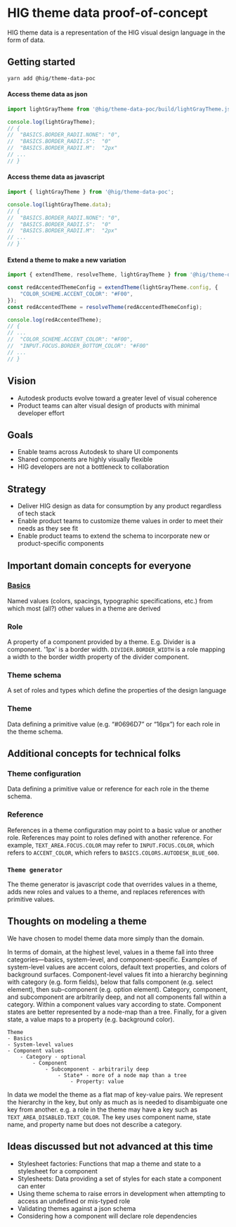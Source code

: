 # HIG theme data proof-of-concept

HIG theme data is a representation of the HIG visual design language in the form of data.


## Getting started
```bash
yarn add @hig/theme-data-poc
```

#### Access theme data as json
```js
import lightGrayTheme from '@hig/theme-data-poc/build/lightGrayTheme.json';

console.log(lightGrayTheme);
// {
//  "BASICS.BORDER_RADII.NONE": "0",
//  "BASICS.BORDER_RADII.S":  "0"
//  "BASICS.BORDER_RADII.M":  "2px"
// ...
// }
```

#### Access theme data as javascript
```js
import { lightGrayTheme } from '@hig/theme-data-poc';

console.log(lightGrayTheme.data);
// {
//  "BASICS.BORDER_RADII.NONE": "0",
//  "BASICS.BORDER_RADII.S":  "0"
//  "BASICS.BORDER_RADII.M":  "2px"
// ...
// }
```

#### Extend a theme to make a new variation
```js
import { extendTheme, resolveTheme, lightGrayTheme } from '@hig/theme-data-poc';

const redAccentedThemeConfig = extendTheme(lightGrayTheme.config, {
    "COLOR_SCHEME.ACCENT_COLOR": "#F00",
});
const redAccentedTheme = resolveTheme(redAccentedThemeConfig);

console.log(redAccentedTheme);
// {
// ...
//  "COLOR_SCHEME.ACCENT_COLOR": "#F00",
//  "INPUT.FOCUS.BORDER_BOTTOM_COLOR": "#F00"
// ...
// }
```


## Vision
- Autodesk products evolve toward a greater level of visual coherence
- Product teams can alter visual design of products with minimal developer effort

## Goals
- Enable teams across Autodesk to share UI components
- Shared components are highly visually flexible
- HIG developers are not a bottleneck to collaboration

## Strategy
- Deliver HIG design as data for consumption by any product regardless of tech stack
- Enable product teams to customize theme values in order to meet their needs as they see fit
- Enable product teams to extend the schema to incorporate new or product-specific components

## Important domain concepts for everyone

### [Basics](./src/basics)
Named values (colors, spacings, typographic specifications, etc.) from which most (all?) other values in a theme are derived

### Role
A property of a component provided by a theme. E.g. Divider is a component. '1px' is a border width. `DIVIDER.BORDER_WIDTH` is a role mapping a width to the border width property of the divider component.

### Theme schema
A set of roles and types which define the properties of the design language

### Theme
Data defining a primitive value (e.g. “#0696D7” or “16px”) for each role in the theme schema.

## Additional concepts for technical folks

### Theme configuration
Data defining a primitive value or reference for each role in the theme schema.

### Reference
References in a theme configuration may point to a basic value or another role. References may point to roles defined with another reference. For example, `TEXT_AREA.FOCUS.COLOR` may refer to `INPUT.FOCUS.COLOR`, which refers to `ACCENT_COLOR`, which refers to `BASICS.COLORS.AUTODESK_BLUE_600`.

### `Theme generator`
The theme generator is javascript code that overrides values in a theme, adds new roles and values to a theme, and replaces references with primitive values.

## Thoughts on modeling a theme
We have chosen to model theme data more simply than the domain.

In terms of domain, at the highest level, values in a theme fall into three categories—basics, system-level, and component-specific. Examples of system-level values are accent colors, default text properties, and colors of background surfaces. Component-level values fit into a hierarchy beginning with category (e.g. form fields), below that falls component (e.g. select element), then sub-component (e.g. option element). Category, component, and subcomponent are arbitrarily deep, and not all components fall within a category. Within a component values vary according to state. Component states are better represented by a node-map than a tree. Finally, for a given state, a value maps to a property (e.g. background color).

```
Theme
- Basics
- System-level values
- Component values
    - Category - optional
        - Component
            - Subcomponent - arbitrarily deep
                - State* - more of a node map than a tree
                    - Property: value
```

In data we model the theme as a flat map of key-value pairs. We represent the hierarchy in the key, but only as much as is needed to disambiguate one key from another. e.g. a role in the theme may have a key such as `TEXT_AREA_DISABLED.TEXT_COLOR`. The key uses component name, state name, and property name but does not describe a category.

## Ideas discussed but not advanced at this time
- Stylesheet factories: Functions that map a theme and state to a stylesheet for a component
- Stylesheets: Data providing a set of styles for each state a component can enter
- Using theme schema to raise errors in development when attempting to access an undefined or mis-typed role
- Validating themes against a json schema
- Considering how a component will declare role dependencies
